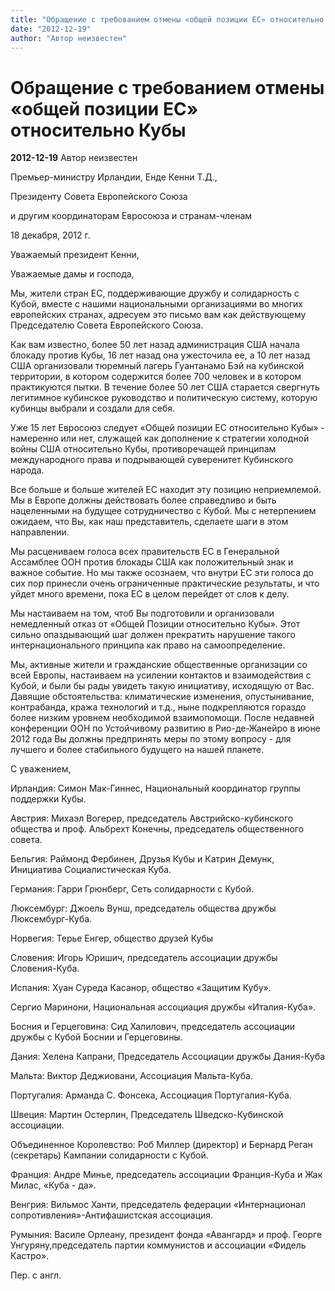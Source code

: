 ```yaml
---
title: "Обращение с требованием отмены «общей позиции ЕС» относительно Кубы"
date: "2012-12-19"
author: "Автор неизвестен"
---
```


# Обращение с требованием отмены «общей позиции ЕС» относительно Кубы

**2012-12-19** Автор неизвестен

Премьер-министру Ирландии, Енде Кенни Т.Д.,

Президенту Совета Европейского Союза

и другим координаторам Евросоюза и странам-членам

18 декабря, 2012 г.

Уважаемый президент Кенни,

Уважаемые дамы и господа,

Мы, жители стран ЕС, поддерживающие дружбу и солидарность с Кубой, вместе с нашими национальными организациями во многих европейских странах, адресуем это письмо вам как действующему Председателю Совета Европейского Союза.

Как вам известно, более 50 лет назад администрация США начала блокаду против Кубы, 16 лет назад она ужесточила ее, а 10 лет назад США организовали тюремный лагерь Гуантанамо Бэй на кубинской территории, в котором содержится более 700 человек и в котором практикуются пытки. В течение более 50 лет США старается свергнуть легитимное кубинское руководство и политическую систему, которую кубинцы выбрали и создали для себя.

Уже 15 лет Евросоюз следует «Общей позиции ЕС относительно Кубы» - намеренно или нет, служащей как дополнение к стратегии холодной войны США относительно Кубы, противоречащей принципам международного права и подрывающей суверенитет Кубинского народа.

Все больше и больше жителей ЕС находит эту позицию неприемлемой. Мы в Европе должны действовать более справедливо и быть нацеленными на будущее сотрудничество с Кубой. Мы с нетерпением ожидаем, что Вы, как наш представитель, сделаете шаги в этом направлении.

Мы расцениваем голоса всех правительств ЕС в Генеральной Ассамблее ООН против блокады США как положительный знак и важное событие. Но мы также осознаем, что внутри ЕС эти голоса до сих пор принесли очень ограниченные практические результаты, и что уйдет много времени, пока ЕС в целом перейдет от слов к делу.

Мы настаиваем на том, чтоб Вы подготовили и организовали немедленный отказ от «Общей Позиции относительно Кубы». Этот сильно опаздывающий шаг должен прекратить нарушение такого интернационального принципа как право на самоопределение.

Мы, активные жители и гражданские общественные организации со всей Европы, настаиваем на усилении контактов и взаимодействия с Кубой, и были бы рады увидеть такую инициативу, исходящую от Вас. Давящие обстоятельства: климатические изменения, опустынивание, контрабанда, кража технологий и т.д., ныне подкрепляются гораздо более низким уровнем необходимой взаимопомощи. После недавней конференции ООН по Устойчивому развитию в Рио-де-Жанейро в июне 2012 года Вы должны предпринять меры по этому вопросу - для лучшего и более стабильного будущего на нашей планете.

С уважением,

Ирландия: Симон Мак-Гиннес, Национальный координатор группы поддержки Кубы.

Австрия: Михаэл Вогерер, председатель Австрийско-кубинского общества и проф. Альбрехт Конечны, председатель общественного совета.

Бельгия: Раймонд Фербинен, Друзья Кубы и Катрин Демунк, Инициатива Социалистическая Куба.

Германия: Гарри Грюнберг, Сеть солидарности с Кубой.

Люксембург: Джоель Вунш, председатель общества дружбы Люксембург-Куба.

Норвегия: Терье Енгер, общество друзей Кубы

Словения: Игорь Юришич, председатель ассоциации дружбы Словения-Куба.

Испания: Хуан Суреда Касанор, общество «Защитим Кубу».

Сергио Маринони, Национальная ассоциация дружбы «Италия-Куба».

Босния и Герцеговина: Сид Халилович, председатель ассоциации дружбы с Кубой Боснии и Герцеговины.

Дания: Хелена Капрани, Председатель Ассоциации дружбы Дания-Куба

Мальта: Виктор Деджиовани, Ассоциация Мальта-Куба.

Португалия: Арманда С. Фонсека, Ассоциация Португалия-Куба.

Швеция: Мартин Остерлин, Председатель Шведско-Кубинской ассоциации.

Объединенное Королевство: Роб Миллер (директор) и Бернард Реган (секретарь) Кампании солидарности с Кубой.

Франция: Андре Минье, председатель ассоциации Франция-Куба и Жак Милас, «Куба - да».

Венгрия: Вильмос Ханти, председатель федерации «Интернационал сопротивления»-Антифашистская ассоциация.

Румыния: Василе Орлеану, президент фонда «Авангард» и проф. Георге Унгуряну,председатель партии коммунистов и ассоциации «Фидель Кастро».

Пер. с англ.